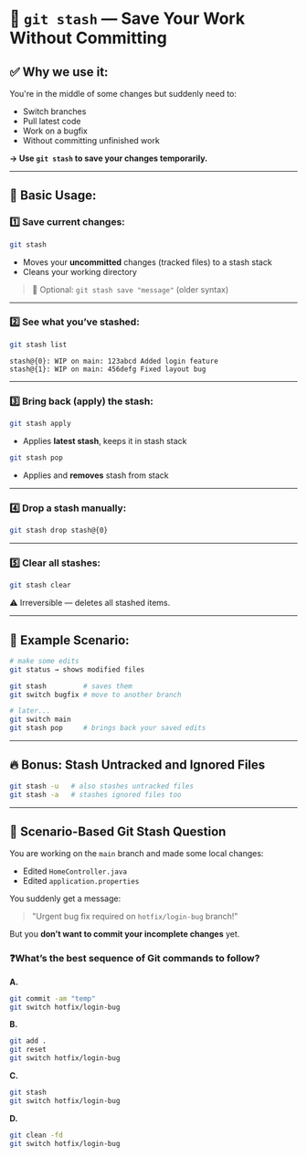 # 🧺 `git stash` — Save Your Work Without Committing

## ✅ Why we use it:

You're in the middle of some changes but suddenly need to:

* Switch branches
* Pull latest code
* Work on a bugfix
* Without committing unfinished work

**→ Use `git stash` to save your changes temporarily.**

---

## 🔧 Basic Usage:

### 1️⃣ Save current changes:

```bash
git stash
```

* Moves your **uncommitted** changes (tracked files) to a stash stack
* Cleans your working directory

> 📝 Optional: `git stash save "message"` (older syntax)

---

### 2️⃣ See what you’ve stashed:

```bash
git stash list
```

```
stash@{0}: WIP on main: 123abcd Added login feature
stash@{1}: WIP on main: 456defg Fixed layout bug
```

---

### 3️⃣ Bring back (apply) the stash:

```bash
git stash apply
```

* Applies **latest stash**, keeps it in stash stack

```bash
git stash pop
```

* Applies and **removes** stash from stack

---

### 4️⃣ Drop a stash manually:

```bash
git stash drop stash@{0}
```

---

### 5️⃣ Clear all stashes:

```bash
git stash clear
```

⚠️ Irreversible — deletes all stashed items.

---

## 🧪 Example Scenario:

```bash
# make some edits
git status → shows modified files

git stash         # saves them
git switch bugfix # move to another branch

# later...
git switch main
git stash pop     # brings back your saved edits
```

---

## 🔥 Bonus: Stash Untracked and Ignored Files

```bash
git stash -u   # also stashes untracked files
git stash -a   # stashes ignored files too
```

---

## 🧠 Scenario-Based Git Stash Question

You are working on the `main` branch and made some local changes:

* Edited `HomeController.java`
* Edited `application.properties`

You suddenly get a message:

> "Urgent bug fix required on `hotfix/login-bug` branch!"

But you **don’t want to commit your incomplete changes** yet.

### ❓What’s the best sequence of Git commands to follow?

**A.**

```bash
git commit -am "temp"
git switch hotfix/login-bug
```

**B.**

```bash
git add .
git reset
git switch hotfix/login-bug
```

**C.**

```bash
git stash
git switch hotfix/login-bug
```

**D.**

```bash
git clean -fd
git switch hotfix/login-bug
```

